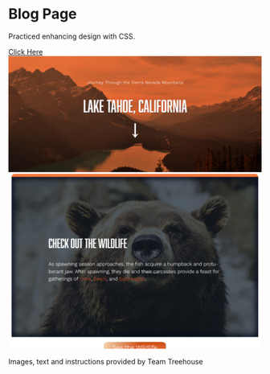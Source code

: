 # Blog Page

Practiced enhancing design with CSS.

[Click Here](https://lake-tahoe-blog-example.netlify.app/)
![1](preview1.PNG?raw=true "Title")
![2](preview2.PNG?raw=true "Title")

Images, text and instructions provided by Team Treehouse
